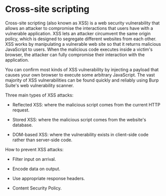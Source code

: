 # Cross-site scripting

Cross-site scripting (also known as XSS) is a web security vulnerability that allows an attacker to compromise the interactions that users have with a vulnerable application. XSS lets an attacker circumvent the same origin policy, which is designed to segregate different websites from each other. XSS works by manipulating a vulnerable web site so that it returns malicious JavaScript to users. When the malicious code executes inside a victim's browser, the attacker can fully compromise their interaction with the application.

You can confirm most kinds of XSS vulnerability by injecting a payload that causes your own browser to execute some arbitrary JavaScript. The vast majority of XSS vulnerabilities can be found quickly and reliably using Burp Suite's web vulnerability scanner.

Three main types of XSS attacks:

- Reflected XSS: where the malicious script comes from the current HTTP request.

- Stored XSS: where the malicious script comes from the website's database.

- DOM-based XSS: where the vulnerability exists in client-side code rather than server-side code.

How to prevent XSS attacks:

- Filter input on arrival.

- Encode data on output.

- Use appropriate response headers.

- Content Security Policy.

